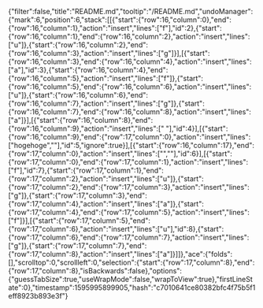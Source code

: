 {"filter":false,"title":"README.md","tooltip":"/README.md","undoManager":{"mark":6,"position":6,"stack":[[{"start":{"row":16,"column":0},"end":{"row":16,"column":1},"action":"insert","lines":["f"],"id":2},{"start":{"row":16,"column":1},"end":{"row":16,"column":2},"action":"insert","lines":["u"]},{"start":{"row":16,"column":2},"end":{"row":16,"column":3},"action":"insert","lines":["g"]}],[{"start":{"row":16,"column":3},"end":{"row":16,"column":4},"action":"insert","lines":["a"],"id":3},{"start":{"row":16,"column":4},"end":{"row":16,"column":5},"action":"insert","lines":["f"]},{"start":{"row":16,"column":5},"end":{"row":16,"column":6},"action":"insert","lines":["u"]},{"start":{"row":16,"column":6},"end":{"row":16,"column":7},"action":"insert","lines":["g"]},{"start":{"row":16,"column":7},"end":{"row":16,"column":8},"action":"insert","lines":["a"]}],[{"start":{"row":16,"column":8},"end":{"row":16,"column":9},"action":"insert","lines":[" "],"id":4}],[{"start":{"row":16,"column":9},"end":{"row":17,"column":0},"action":"insert","lines":["hogehoge",""],"id":5,"ignore":true}],[{"start":{"row":16,"column":17},"end":{"row":17,"column":0},"action":"insert","lines":["",""],"id":6}],[{"start":{"row":17,"column":0},"end":{"row":17,"column":1},"action":"insert","lines":["f"],"id":7},{"start":{"row":17,"column":1},"end":{"row":17,"column":2},"action":"insert","lines":["u"]},{"start":{"row":17,"column":2},"end":{"row":17,"column":3},"action":"insert","lines":["g"]},{"start":{"row":17,"column":3},"end":{"row":17,"column":4},"action":"insert","lines":["a"]},{"start":{"row":17,"column":4},"end":{"row":17,"column":5},"action":"insert","lines":["f"]}],[{"start":{"row":17,"column":5},"end":{"row":17,"column":6},"action":"insert","lines":["u"],"id":8},{"start":{"row":17,"column":6},"end":{"row":17,"column":7},"action":"insert","lines":["g"]},{"start":{"row":17,"column":7},"end":{"row":17,"column":8},"action":"insert","lines":["a"]}]]},"ace":{"folds":[],"scrolltop":0,"scrollleft":0,"selection":{"start":{"row":17,"column":8},"end":{"row":17,"column":8},"isBackwards":false},"options":{"guessTabSize":true,"useWrapMode":false,"wrapToView":true},"firstLineState":0},"timestamp":1595995899905,"hash":"c7010641ce80382bfc4f75b5f1eff8923b893e3f"}